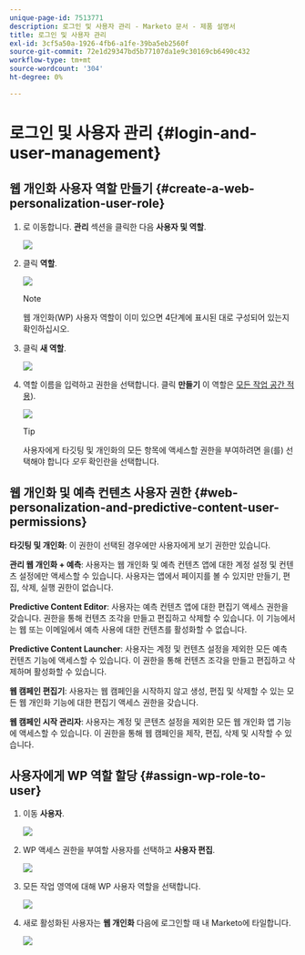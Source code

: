 ```yaml
---
unique-page-id: 7513771
description: 로그인 및 사용자 관리 - Marketo 문서 - 제품 설명서
title: 로그인 및 사용자 관리
exl-id: 3cf5a50a-1926-4fb6-a1fe-39ba5eb2560f
source-git-commit: 72e1d29347bd5b77107da1e9c30169cb6490c432
workflow-type: tm+mt
source-wordcount: '304'
ht-degree: 0%

---
```


# 로그인 및 사용자 관리 {#login-and-user-management}

## 웹 개인화 사용자 역할 만들기 {#create-a-web-personalization-user-role}

1. 로 이동합니다. **관리** 섹션을 클릭한 다음 **사용자 및 역할**.

   ![](assets/image2015-4-28-19-3a50-3a49.png)

1. 클릭 **역할**.

   ![](assets/image2015-4-28-19-3a57-3a58.png)

   >[!NOTE]
   >
   >웹 개인화(WP) 사용자 역할이 이미 있으면 4단계에 표시된 대로 구성되어 있는지 확인하십시오.

1. 클릭 **새 역할**.

   ![](assets/three-1.png)

1. 역할 이름을 입력하고 권한을 선택합니다. 클릭 **만들기** 이 역할은 [모든 작업 공간 적용](/help/marketo/product-docs/administration/users-and-roles/managing-marketo-users.md)).

   ![](assets/four.png)

   >[!TIP]
   >
   >사용자에게 타깃팅 및 개인화의 모든 항목에 액세스할 권한을 부여하려면 을(를) 선택해야 합니다 _모두_ 확인란을 선택합니다.

## 웹 개인화 및 예측 컨텐츠 사용자 권한 {#web-personalization-and-predictive-content-user-permissions}

**타깃팅 및 개인화**: 이 권한이 선택된 경우에만 사용자에게 보기 권한만 있습니다.

**관리 웹 개인화 + 예측**: 사용자는 웹 개인화 및 예측 컨텐츠 앱에 대한 계정 설정 및 컨텐츠 설정에만 액세스할 수 있습니다. 사용자는 앱에서 페이지를 볼 수 있지만 만들기, 편집, 삭제, 실행 권한이 없습니다.

**Predictive Content Editor**: 사용자는 예측 컨텐츠 앱에 대한 편집기 액세스 권한을 갖습니다. 권한을 통해 컨텐츠 조각을 만들고 편집하고 삭제할 수 있습니다. 이 기능에서는 웹 또는 이메일에서 예측 사용에 대한 컨텐츠를 활성화할 수 없습니다.

**Predictive Content Launcher**: 사용자는 계정 및 컨텐츠 설정을 제외한 모든 예측 컨텐츠 기능에 액세스할 수 있습니다. 이 권한을 통해 컨텐츠 조각을 만들고 편집하고 삭제하며 활성화할 수 있습니다.

**웹 캠페인 편집기**: 사용자는 웹 캠페인을 시작하지 않고 생성, 편집 및 삭제할 수 있는 모든 웹 개인화 기능에 대한 편집기 액세스 권한을 갖습니다.

**웹 캠페인 시작 관리자**: 사용자는 계정 및 콘텐츠 설정을 제외한 모든 웹 개인화 앱 기능에 액세스할 수 있습니다. 이 권한을 통해 웹 캠페인을 제작, 편집, 삭제 및 시작할 수 있습니다.

## 사용자에게 WP 역할 할당 {#assign-wp-role-to-user}

1. 이동 **사용자**.

   ![](assets/image2015-4-29-11-3a31-3a3.png)

1. WP 액세스 권한을 부여할 사용자를 선택하고 **사용자 편집**.

   ![](assets/image2015-4-29-11-3a38-3a46.png)

1. 모든 작업 영역에 대해 WP 사용자 역할을 선택합니다.

   ![](assets/seven.png)

1. 새로 활성화된 사용자는 **웹 개인화** 다음에 로그인할 때 내 Marketo에 타일합니다.

   ![](assets/eight.png)
